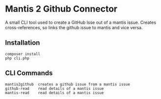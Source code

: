 

# Mantis 2 Github Connector

A small CLI tool used to create a GitHub Isse out of a mantis issue.
Creates cross-references, so links the github issue to mantis and vice versa.

## Installation

    composer install
    php cli.php

## CLI Commands

    mantis2github  creates a github issue from a mantis issue
    github-read    read details of a mantis issue
    mantis-read    read details of a mantis issue
